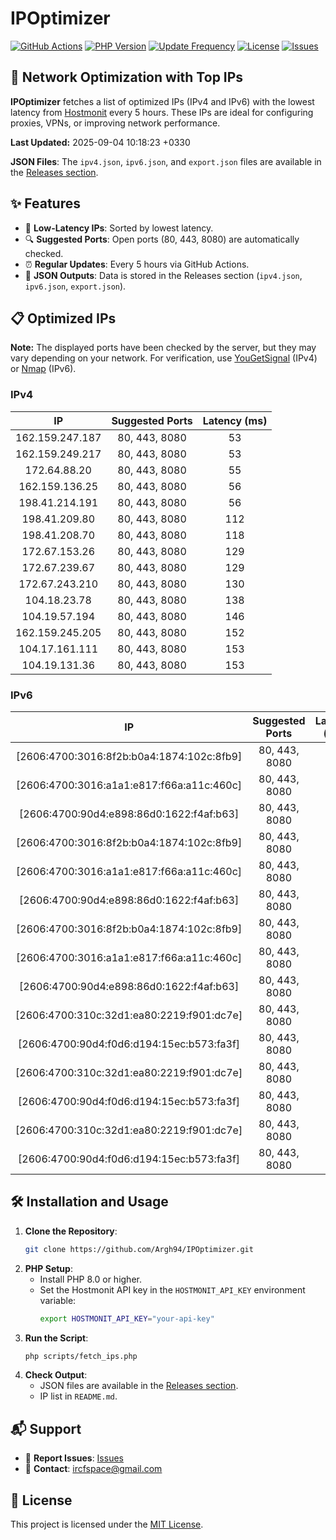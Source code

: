 # IPOptimizer

[![GitHub Actions](https://github.com/Argh94/IPOptimizer/workflows/IPOptimizer/badge.svg)](https://github.com/Argh94/IPOptimizer/actions)
[![PHP Version](https://img.shields.io/badge/PHP-8.0-blue)](https://www.php.net)
[![Update Frequency](https://img.shields.io/badge/Updates-Every%205%20Hours-green)](https://github.com/Argh94/IPOptimizer)
[![License](https://img.shields.io/badge/License-MIT-yellow)](https://opensource.org/licenses/MIT)
[![Issues](https://img.shields.io/github/issues/Argh94/IPOptimizer)](https://github.com/Argh94/IPOptimizer/issues)

## 🚀 Network Optimization with Top IPs

**IPOptimizer** fetches a list of optimized IPs (IPv4 and IPv6) with the lowest latency from [Hostmonit](https://hostmonit.com/) every 5 hours. These IPs are ideal for configuring proxies, VPNs, or improving network performance.

**Last Updated:** 2025-09-04 10:18:23 +0330

**JSON Files**: The `ipv4.json`, `ipv6.json`, and `export.json` files are available in the [Releases section](https://github.com/Argh94/IPOptimizer/releases).

## ✨ Features
- 📡 **Low-Latency IPs**: Sorted by lowest latency.
- 🔍 **Suggested Ports**: Open ports (80, 443, 8080) are automatically checked.
- ⏰ **Regular Updates**: Every 5 hours via GitHub Actions.
- 📄 **JSON Outputs**: Data is stored in the Releases section (`ipv4.json`, `ipv6.json`, `export.json`).

## 📋 Optimized IPs

**Note:** The displayed ports have been checked by the server, but they may vary depending on your network. For verification, use [YouGetSignal](https://www.yougetsignal.com/tools/open-ports/) (IPv4) or [Nmap](https://nmap.org/) (IPv6).

### IPv4
| IP | Suggested Ports | Latency (ms) |
|:---:|:---------------:|:------------:|
| 162.159.247.187 | 80, 443, 8080 | 53 |
| 162.159.249.217 | 80, 443, 8080 | 53 |
| 172.64.88.20 | 80, 443, 8080 | 55 |
| 162.159.136.25 | 80, 443, 8080 | 56 |
| 198.41.214.191 | 80, 443, 8080 | 56 |
| 198.41.209.80 | 80, 443, 8080 | 112 |
| 198.41.208.70 | 80, 443, 8080 | 118 |
| 172.67.153.26 | 80, 443, 8080 | 129 |
| 172.67.239.67 | 80, 443, 8080 | 129 |
| 172.67.243.210 | 80, 443, 8080 | 130 |
| 104.18.23.78 | 80, 443, 8080 | 138 |
| 104.19.57.194 | 80, 443, 8080 | 146 |
| 162.159.245.205 | 80, 443, 8080 | 152 |
| 104.17.161.111 | 80, 443, 8080 | 153 |
| 104.19.131.36 | 80, 443, 8080 | 153 |

### IPv6
| IP | Suggested Ports | Latency (ms) |
|:---:|:---------------:|:------------:|
| [2606:4700:3016:8f2b:b0a4:1874:102c:8fb9] | 80, 443, 8080 | 3 |
| [2606:4700:3016:a1a1:e817:f66a:a11c:460c] | 80, 443, 8080 | 3 |
| [2606:4700:90d4:e898:86d0:1622:f4af:b63] | 80, 443, 8080 | 3 |
| [2606:4700:3016:8f2b:b0a4:1874:102c:8fb9] | 80, 443, 8080 | 3 |
| [2606:4700:3016:a1a1:e817:f66a:a11c:460c] | 80, 443, 8080 | 3 |
| [2606:4700:90d4:e898:86d0:1622:f4af:b63] | 80, 443, 8080 | 3 |
| [2606:4700:3016:8f2b:b0a4:1874:102c:8fb9] | 80, 443, 8080 | 3 |
| [2606:4700:3016:a1a1:e817:f66a:a11c:460c] | 80, 443, 8080 | 3 |
| [2606:4700:90d4:e898:86d0:1622:f4af:b63] | 80, 443, 8080 | 3 |
| [2606:4700:310c:32d1:ea80:2219:f901:dc7e] | 80, 443, 8080 | 4 |
| [2606:4700:90d4:f0d6:d194:15ec:b573:fa3f] | 80, 443, 8080 | 4 |
| [2606:4700:310c:32d1:ea80:2219:f901:dc7e] | 80, 443, 8080 | 4 |
| [2606:4700:90d4:f0d6:d194:15ec:b573:fa3f] | 80, 443, 8080 | 4 |
| [2606:4700:310c:32d1:ea80:2219:f901:dc7e] | 80, 443, 8080 | 4 |
| [2606:4700:90d4:f0d6:d194:15ec:b573:fa3f] | 80, 443, 8080 | 4 |

## 🛠️ Installation and Usage
1. **Clone the Repository**:
   ```bash
   git clone https://github.com/Argh94/IPOptimizer.git
   ```
2. **PHP Setup**:
   - Install PHP 8.0 or higher.
   - Set the Hostmonit API key in the `HOSTMONIT_API_KEY` environment variable:
     ```bash
     export HOSTMONIT_API_KEY="your-api-key"
     ```
3. **Run the Script**:
   ```bash
   php scripts/fetch_ips.php
   ```
4. **Check Output**:
   - JSON files are available in the [Releases section](https://github.com/Argh94/IPOptimizer/releases).
   - IP list in `README.md`.

## 📬 Support
- 🐛 **Report Issues**: [Issues](https://github.com/Argh94/IPOptimizer/issues)
- 📧 **Contact**: [ircfspace@gmail.com](mailto:ircfspace@gmail.com)

## 📄 License
This project is licensed under the [MIT License](https://github.com/Argh94/HandWave/blob/main/LICENCE).
